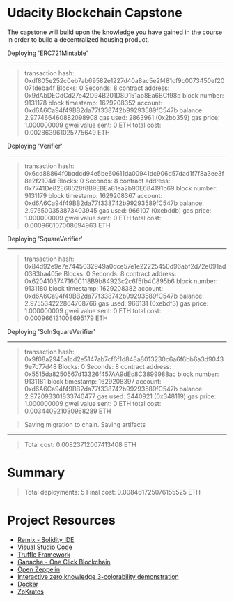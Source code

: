 # Udacity Blockchain Capstone

The capstone will build upon the knowledge you have gained in the course in order to build a decentralized housing product.

Deploying 'ERC721Mintable'

---

> transaction hash: 0xdf805e252c0eb7ab69582e1227d40a8ac5e2f481cf9c0073450ef20071deba4f
> Blocks: 0 Seconds: 8
> contract address: 0x9dAbDECdCd27e42D94B201D8D151ab8Ea6BCf98d
> block number: 9131178
> block timestamp: 1629208352
> account: 0xd6A6Ca94f49BB2da77f338742b99293589fC547b
> balance: 2.977466460882098908
> gas used: 2863961 (0x2bb359)
> gas price: 1.000000009 gwei
> value sent: 0 ETH
> total cost: 0.002863961025775649 ETH

Deploying 'Verifier'

---

> transaction hash: 0x6cd88864f0badcd94e5be60611da00941dc906d57dad1f7f8a3ee3f8e2f2104d
> Blocks: 0 Seconds: 8
> contract address: 0x7741De82E68528f8B9EBEa81ea2b90E684191b69
> block number: 9131179
> block timestamp: 1629208367
> account: 0xd6A6Ca94f49BB2da77f338742b99293589fC547b
> balance: 2.976500353873403945
> gas used: 966107 (0xebddb)
> gas price: 1.000000009 gwei
> value sent: 0 ETH
> total cost: 0.000966107008694963 ETH

Deploying 'SquareVerifier'

---

> transaction hash: 0x84d92e9e7e7445032949a0dce57e1e22225450d96abf2d72e091ad0383ba405e
> Blocks: 0 Seconds: 8
> contract address: 0x6204103747160C118B9b84923c2c6f5fb4C895b6
> block number: 9131180
> block timestamp: 1629208382
> account: 0xd6A6Ca94f49BB2da77f338742b99293589fC547b
> balance: 2.975534222864708766
> gas used: 966131 (0xebdf3)
> gas price: 1.000000009 gwei
> value sent: 0 ETH
> total cost: 0.000966131008695179 ETH

Deploying 'SolnSquareVerifier'

---

> transaction hash: 0x9f08a2945a1cd2e5147ab7cf6f1d848a8013230c6a6f6bb6a3d90439e7c77d48
> Blocks: 0 Seconds: 8
> contract address: 0x5515da8250567d13326f457AA9dEc8C3899988ac
> block number: 9131181
> block timestamp: 1629208397
> account: 0xd6A6Ca94f49BB2da77f338742b99293589fC547b
> balance: 2.972093301833740477
> gas used: 3440921 (0x348119)
> gas price: 1.000000009 gwei
> value sent: 0 ETH
> total cost: 0.003440921030968289 ETH

> Saving migration to chain.
> Saving artifacts

---

> Total cost: 0.00823712007413408 ETH

# Summary

> Total deployments: 5
> Final cost: 0.008461725076155525 ETH

# Project Resources

- [Remix - Solidity IDE](https://remix.ethereum.org/)
- [Visual Studio Code](https://code.visualstudio.com/)
- [Truffle Framework](https://truffleframework.com/)
- [Ganache - One Click Blockchain](https://truffleframework.com/ganache)
- [Open Zeppelin ](https://openzeppelin.org/)
- [Interactive zero knowledge 3-colorability demonstration](http://web.mit.edu/~ezyang/Public/graph/svg.html)
- [Docker](https://docs.docker.com/install/)
- [ZoKrates](https://github.com/Zokrates/ZoKrates)
